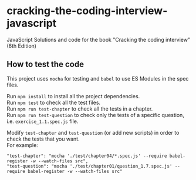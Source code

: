 # cracking-the-coding-interview-javascript

JavaScript Solutions and code for the book "Cracking the coding interview" (6th Edition)

## How to test the code

This project uses `mocha` for testing and `babel` to use ES Modules in the spec files.

Run `npm install` to install all the project dependencies.\
Run `npm test` to check all the test files.\
Run `npm run test-chapter` to check all the tests in a chapter.\
Run `npm run test-question` to check only the tests of a specific question, i.e. `exercise_1.1.spec.js` file.

Modify `test-chapter` and `test-question` (or add new scripts) in order to check the tests that you want.\
For example:

    "test-chapter": "mocha './test/chapter04/*.spec.js' --require babel-register -w --watch-files src",
    "test-question": "mocha './test/chapter01/question_1.7.spec.js' --require babel-register -w --watch-files src"
